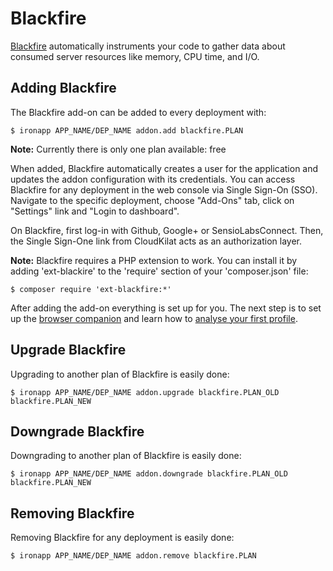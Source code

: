 # Blackfire

[Blackfire](https://blackfire.io) automatically instruments your code to gather data about consumed server resources like memory, CPU time, and I/O.

## Adding Blackfire

The Blackfire add-on can be added to every deployment with:

~~~
$ ironapp APP_NAME/DEP_NAME addon.add blackfire.PLAN
~~~

**Note:** Currently there is only one plan available: free

When added, Blackfire automatically creates a user for the application and updates the addon configuration with its credentials.
You can access Blackfire for any deployment in the web console via Single Sign-On (SSO).
Navigate to the specific deployment, choose "Add-Ons" tab, click on "Settings" link and "Login to dashboard".

On Blackfire, first log-in with Github, Google+ or SensioLabsConnect. Then, the Single Sign-One link from CloudKilat acts as an authorization layer.

**Note:** Blackfire requires a PHP extension to work. You can install it by adding 'ext-blackire' to the 'require' section of your 'composer.json' file:

~~~
$ composer require 'ext-blackfire:*'
~~~

After adding the add-on everything is set up for you. The next step is to set up the [browser companion](https://blackfire.io/doc/web-page) and learn how to [analyse your first profile](https://blackfire.io/doc/first-profile).

## Upgrade Blackfire

Upgrading to another plan of Blackfire is easily done:

~~~
$ ironapp APP_NAME/DEP_NAME addon.upgrade blackfire.PLAN_OLD blackfire.PLAN_NEW 
~~~

## Downgrade Blackfire

Downgrading to another plan of Blackfire is easily done:

~~~
$ ironapp APP_NAME/DEP_NAME addon.downgrade blackfire.PLAN_OLD blackfire.PLAN_NEW 
~~~

## Removing Blackfire

Removing Blackfire for any deployment is easily done:

~~~
$ ironapp APP_NAME/DEP_NAME addon.remove blackfire.PLAN
~~~

